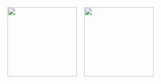 <div align="center">
<a href="https://www.instagram.com/aj_cybertech/"><img src="https://img.shields.io/badge/-AJ%20CyberTech-57f287?style=flat-square&labelColor=1b1b1b&logo=instagram&logoColor=57f287&link=https://www.instagram.com/aj_cybertech/" width="160"/></a>ﾠ
<a href="https://linktr.ee/ajcybertech"><img src="https://img.shields.io/badge/-AJ%20CyberTech-57f287?style=flat-square&labelColor=1b1b1b&logo=linktree&logoColor=57f287&link=https://discord.com/users/367893062812434432" width="160"/></a>ﾠ
